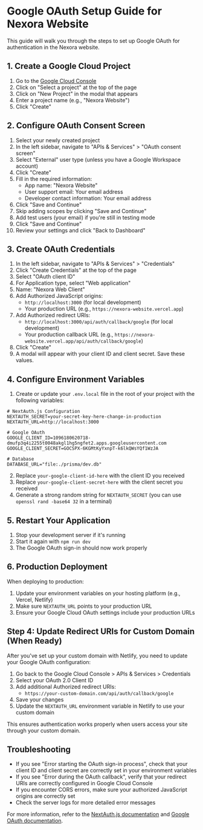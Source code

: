 # Google OAuth Setup Guide for Nexora Website

This guide will walk you through the steps to set up Google OAuth for authentication in the Nexora website.

## 1. Create a Google Cloud Project

1. Go to the [Google Cloud Console](https://console.cloud.google.com/)
2. Click on "Select a project" at the top of the page
3. Click on "New Project" in the modal that appears
4. Enter a project name (e.g., "Nexora Website")
5. Click "Create"

## 2. Configure OAuth Consent Screen

1. Select your newly created project
2. In the left sidebar, navigate to "APIs & Services" > "OAuth consent screen"
3. Select "External" user type (unless you have a Google Workspace account)
4. Click "Create"
5. Fill in the required information:
   - App name: "Nexora Website"
   - User support email: Your email address
   - Developer contact information: Your email address
6. Click "Save and Continue"
7. Skip adding scopes by clicking "Save and Continue"
8. Add test users (your email) if you're still in testing mode
9. Click "Save and Continue"
10. Review your settings and click "Back to Dashboard"

## 3. Create OAuth Credentials

1. In the left sidebar, navigate to "APIs & Services" > "Credentials"
2. Click "Create Credentials" at the top of the page
3. Select "OAuth client ID"
4. For Application type, select "Web application"
5. Name: "Nexora Web Client"
6. Add Authorized JavaScript origins:
   - `http://localhost:3000` (for local development)
   - Your production URL (e.g., `https://nexora-website.vercel.app`)
7. Add Authorized redirect URIs:
   - `http://localhost:3000/api/auth/callback/google` (for local development)
   - Your production callback URL (e.g., `https://nexora-website.vercel.app/api/auth/callback/google`)
8. Click "Create"
9. A modal will appear with your client ID and client secret. Save these values.

## 4. Configure Environment Variables

1. Create or update your `.env.local` file in the root of your project with the following variables:

```
# NextAuth.js Configuration
NEXTAUTH_SECRET=your-secret-key-here-change-in-production
NEXTAUTH_URL=http://localhost:3000

# Google OAuth
GOOGLE_CLIENT_ID=1096180620718-dmufp3q4i2255t0048akgl1hg5ngfet2.apps.googleusercontent.com
GOOGLE_CLIENT_SECRET=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

# Database
DATABASE_URL="file:./prisma/dev.db"
```

2. Replace `your-google-client-id-here` with the client ID you received
3. Replace `your-google-client-secret-here` with the client secret you received
4. Generate a strong random string for `NEXTAUTH_SECRET` (you can use `openssl rand -base64 32` in a terminal)

## 5. Restart Your Application

1. Stop your development server if it's running
2. Start it again with `npm run dev`
3. The Google OAuth sign-in should now work properly

## 6. Production Deployment

When deploying to production:

1. Update your environment variables on your hosting platform (e.g., Vercel, Netlify)
2. Make sure `NEXTAUTH_URL` points to your production URL
3. Ensure your Google Cloud OAuth settings include your production URLs

## Step 4: Update Redirect URIs for Custom Domain (When Ready)

After you've set up your custom domain with Netlify, you need to update your Google OAuth configuration:

1. Go back to the Google Cloud Console > APIs & Services > Credentials
2. Select your OAuth 2.0 Client ID
3. Add additional Authorized redirect URIs:
   - `https://your-custom-domain.com/api/auth/callback/google`
4. Save your changes
5. Update the `NEXTAUTH_URL` environment variable in Netlify to use your custom domain

This ensures authentication works properly when users access your site through your custom domain.

## Troubleshooting

- If you see "Error starting the OAuth sign-in process", check that your client ID and client secret are correctly set in your environment variables
- If you see "Error during the OAuth callback", verify that your redirect URIs are correctly configured in Google Cloud Console
- If you encounter CORS errors, make sure your authorized JavaScript origins are correctly set
- Check the server logs for more detailed error messages

For more information, refer to the [NextAuth.js documentation](https://next-auth.js.org/providers/google) and [Google OAuth documentation](https://developers.google.com/identity/protocols/oauth2). 